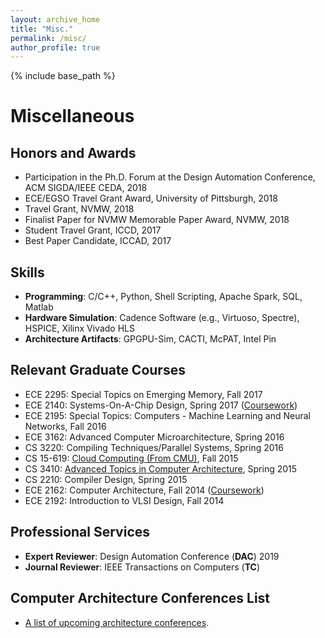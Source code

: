 ```yaml
---
layout: archive_home
title: "Misc."
permalink: /misc/
author_profile: true
---
```


{% include base_path %}

# Miscellaneous

Honors and Awards
------
* Participation in the Ph.D. Forum at the Design Automation Conference, ACM SIGDA/IEEE CEDA, 2018
* ECE/EGSO Travel Grant Award, University of Pittsburgh, 2018
* Travel Grant, NVMW, 2018
* Finalist Paper for NVMW Memorable Paper Award, NVMW, 2018
* Student Travel Grant, ICCD, 2017
* Best Paper Candidate, ICCAD, 2017

Skills
------
* __Programming__: C/C++, Python, Shell Scripting, Apache Spark, SQL, Matlab
* __Hardware Simulation__: Cadence Software (e.g., Virtuoso, Spectre), HSPICE, Xilinx Vivado HLS
* __Architecture Artifacts__: GPGPU-Sim, CACTI, McPAT, Intel Pin

Relevant Graduate Courses
------
* ECE 2295: Special Topics on Emerging Memory, Fall 2017
* ECE 2140: Systems-On-A-Chip Design, Spring 2017 ([Coursework](https://github.com/wew55/ece2140))
* ECE 2195: Special Topics: Computers - Machine Learning and Neural Networks, Fall 2016
* ECE 3162: Advanced Computer Microarchitecture, Spring 2016
* CS 3220: Compiling Techniques/Parallel Systems, Spring 2016
* CS 15-619: [Cloud Computing (From CMU)](http://www.cs.cmu.edu/~msakr/15619-f15), Fall 2015
* CS 3410: [Advanced Topics in Computer Architecture](http://people.cs.pitt.edu/~childers/CS3410), Spring 2015
* CS 2210: Compiler Design, Spring 2015
* ECE 2162: Computer Architecture, Fall 2014 ([Coursework](https://github.com/wew55/Tomasulo))
* ECE 2192: Introduction to VLSI Design, Fall 2014

Professional Services
------
* __Expert Reviewer__: Design Automation Conference (__DAC__) 2019
* __Journal Reviewer__: IEEE Transactions on Computers (__TC__)
   
Computer Architecture Conferences List
------
* [A list of upcoming architecture conferences](http://confsearch.ethz.ch/confsearch/faces/pages/staticresults.jsp?query=ics%20hpdc%20spaa%20podc%20asap%20pact%20icpp%20cases%20islped%20sc%20iccad%20codes%20iccd%20micro%20asplos%20hpca%20date%20isca%20dac%20icdcs%20cgo%20hipeac%20ipdps%20aspdac&graphicView=1&sortMode=1).
